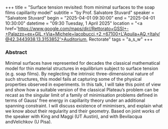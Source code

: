 +++
title = "Surface tension revisited: from minimal surfaces to the soap films capillarity model"
subtitle = "by Prof. Salvatore Stuvard"
speaker = "Salvatore Stuvard"
begin = "2025-04-01 09:30:00"
end = "2025-04-01 10:30:00"
datetime = "09:30 Tuesday, 1 April 2025"
location = "<a href='https://www.google.com/maps/dir//Rettorato+GSSI+-+Palazzo+ex+GIL,+Via+Michele+Iacobucci,+2,+67100+L'Aquila+AQ,+Italy/@42.3443938,13.3153852'>Auditorium, Rectorate</a>"
tags = "a_s_w"
+++

### Abstract
Minimal surfaces have represented for decades the classical mathematical model for thin material structures in equilibrium subject to surface tension (e.g. soap films). By neglecting
the intrinsic three-dimensional nature of such structures, this model fails at capturing some of the physical properties observed in experiments. In this talk, I will take this point of view and show how a suitable version of the classical Plateau’s problem can be recast as the singular limit of a family of minimisation problems
defined in terms of Gauss’ free energy in capillarity theory under an additional spanning constraint. I will discuss existence of minimisers, and explain what we know about their regularity and their geometry. Based on joint works of the speaker with King and Maggi (UT Austin), and with Bevilacqua andVelichkov (U Pisa).

